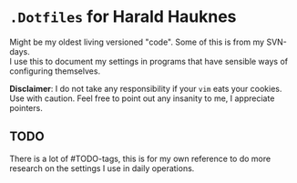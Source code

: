 # `.Dotfiles` for Harald Hauknes
Might be my oldest living versioned "code". Some of this is from my SVN-days.  
I use this to document my settings in programs that have sensible ways of configuring themselves.

**Disclaimer**: I do not take any responsibility if your `vim` eats your cookies. Use with caution.
Feel free to point out any insanity to me, I appreciate pointers.

## TODO
There is a lot of #TODO-tags, this is for my own reference to do more research on the settings I use in daily operations.


